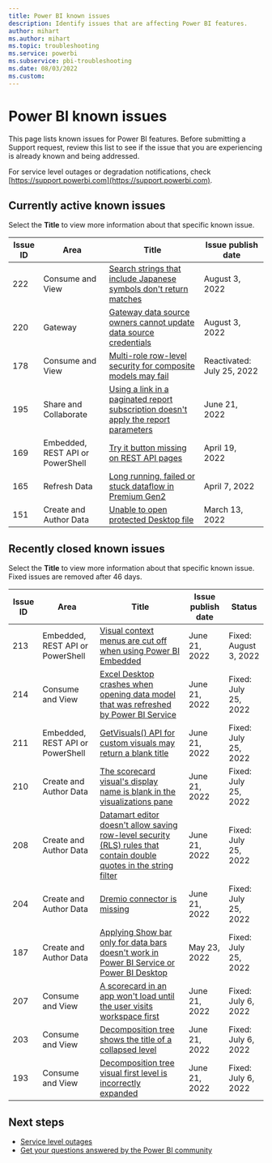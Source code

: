 ```yaml
---
title: Power BI known issues
description: Identify issues that are affecting Power BI features. 
author: mihart
ms.author: mihart
ms.topic: troubleshooting    
ms.service: powerbi
ms.subservice: pbi-troubleshooting
ms.date: 08/03/2022  
ms.custom:  
---
```



# Power BI known issues

This page lists known issues for Power BI features. Before submitting a Support request, review this list to see if the issue that you are experiencing is already known and being addressed.

For service level outages or degradation notifications, check [https://support.powerbi.com](https://support.powerbi.com).  

## Currently active known issues

Select the **Title** to view more information about that specific known issue.

|  Issue ID |  Area                              |  Title  |  Issue publish date |  
|-----------|------------------------------------|---------|---------------------|
|  222      |  Consume and View                  |  [Search strings that include Japanese symbols don't return matches](known-issue-222-search-strings-japanese-symbols-dont-work.md)   |  August 3, 2022  |
|  220      |  Gateway                           |  [Gateway data source owners cannot update data source credentials](known-issue-220-gateway-data-source-owners-cant-update-credentials.md)   |  August 3, 2022  |
|  178      |  Consume and View                  |  [Multi-role row-level security for composite models may fail](known-issue-178-multi-role-rls-composite-model-fail.md)   |  Reactivated: July 25, 2022        |
|  195      |  Share and Collaborate             |  [Using a link in a paginated report subscription doesn't apply the report parameters](known-issue-195-link-in-paginated-subscription-doesnt-apply-report-parameters.md)   |  June 21, 2022        |  
|  169      |  Embedded, REST API or PowerShell  |  [Try it button missing on REST API pages](known-issue-169-try-it-button-missing.md)   |  April 19, 2022        |  
|  165      |  Refresh Data                      |  [Long running, failed or stuck dataflow in Premium Gen2](known-issue-dataflow-on-premium-gen2.md) | April 7, 2022 |
|  151      |  Create and Author Data            |  [Unable to open protected Desktop file](known-issue-unable-open-protected-desktop-file.md)     |  March 13, 2022        |  

## Recently closed known issues

Select the **Title** to view more information about that specific known issue. Fixed issues are removed after 46 days.

|  Issue ID |  Area                              |  Title           |  Issue publish date |  Status  |
|-----------|------------------------------------|------------------|---------------------|-----------|
|  213      |  Embedded, REST API or PowerShell  |  [Visual context menus are cut off when using Power BI Embedded](known-issue-213-visual-context-menus-cut-off-embedded.md)   |  June 21, 2022        |  Fixed: August 3, 2022 |
|  214      |  Consume and View                  |  [Excel Desktop crashes when opening data model that was refreshed by Power BI Service](known-issue-214-excel-desktop-crashes-opening-data-model.md)   |  June 21, 2022        |  Fixed: July 25, 2022 |
|  211      |  Embedded, REST API or PowerShell  |  [GetVisuals() API for custom visuals may return a blank title](known-issue-211-getvisuals-api-return-blank-title.md)   |  June 21, 2022        |  Fixed: July 25, 2022 |
|  210      |  Create and Author Data            |  [The scorecard visual's display name is blank in the visualizations pane](known-issue-210-scorecard-visuals-display-name-blank-visualizations-pane.md)   |  June 21, 2022        |  Fixed: July 25, 2022 |
|  208      |  Create and Author Data            |  [Datamart editor doesn't allow saving row-level security (RLS) rules that contain double quotes in the string filter](known-issue-208-datamart-editor-doesnt-allow-row-level-security-rules-with-double-quotes.md)   |  June 21, 2022        |  Fixed: July 25, 2022 |
|  204      |  Create and Author Data            |  [Dremio connector is missing](known-issue-204-dremio-connector-missing.md)   |  June 21, 2022        |  Fixed: July 25, 2022 |
|  187      |  Create and Author Data            |  [Applying Show bar only for data bars doesn't work in Power BI Service or Power BI Desktop](known-issue-187-show-bar-only-data-bars-doesnt-work.md)   |  May 23, 2022        |  Fixed: July 25, 2022 |
|  207      |  Consume and View                  |  [A scorecard in an app won't load until the user visits workspace first](known-issue-207-scorecard-in-app-wont-load-until-user-visits-workspace-first.md)   |  June 21, 2022        |  Fixed: July 6, 2022 |
|  203      |  Consume and View                  |  [Decomposition tree shows the title of a collapsed level](known-issue-203-decomposition-tree-shows-title-collapsed-level.md)   |  June 21, 2022        |    Fixed: July 6, 2022 |
|  193      |  Consume and View                  |  [Decomposition tree visual first level is incorrectly expanded](known-issue-193-decomposition-tree-first-level-incorrectly-expanded.md)   |  June 21, 2022        |  Fixed: July 6, 2022 |

## Next steps

- [Service level outages](https://support.powerbi.com)
- [Get your questions answered by the Power BI community](https://community.powerbi.com)

